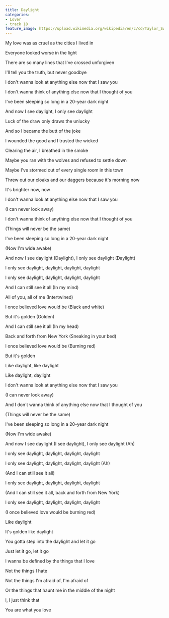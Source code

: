 ```yaml
---
title: Daylight
categories:
- Lover
- track 18
feature_image: https://upload.wikimedia.org/wikipedia/en/c/cd/Taylor_Swift_-_Lover.png
--- 
```

My love was as cruel as the cities I lived in

Everyone looked worse in the light

There are so many lines that I've crossed unforgiven

I'll tell you the truth, but never goodbye

I don't wanna look at anything else now that I saw you

I don't wanna think of anything else now that I thought of you

I've been sleeping so long in a 20-year dark night

And now I see daylight, I only see daylight

Luck of the draw only draws the unlucky

And so I became the butt of the joke

I wounded the good and I trusted the wicked

Clearing the air, I breathed in the smoke

Maybe you ran with the wolves and refused to settle down

Maybe I've stormed out of every single room in this town

Threw out our cloaks and our daggers because it's morning now

It's brighter now, now

I don't wanna look at anything else now that I saw you

(I can never look away)

I don't wanna think of anything else now that I thought of you

(Things will never be the same)

I've been sleeping so long in a 20-year dark night

(Now I'm wide awake)

And now I see daylight (Daylight), I only see daylight (Daylight)

I only see daylight, daylight, daylight, daylight

I only see daylight, daylight, daylight, daylight

And I can still see it all (In my mind)

All of you, all of me (Intertwined)

I once believed love would be (Black and white)

But it's golden (Golden)

And I can still see it all (In my head)

Back and forth from New York (Sneaking in your bed)

I once believed love would be (Burning red)

But it's golden

Like daylight, like daylight

Like daylight, daylight

I don't wanna look at anything else now that I saw you

(I can never look away)

And I don't wanna think of anything else now that I thought of you

(Things will never be the same)

I've been sleeping so long in a 20-year dark night

(Now I'm wide awake)

And now I see daylight (I see daylight), I only see daylight (Ah)

I only see daylight, daylight, daylight, daylight

I only see daylight, daylight, daylight, daylight (Ah)

(And I can still see it all)

I only see daylight, daylight, daylight, daylight

(And I can still see it all, back and forth from New York)

I only see daylight, daylight, daylight, daylight

(I once believed love would be burning red)

Like daylight

It's golden like daylight

You gotta step into the daylight and let it go

Just let it go, let it go

I wanna be defined by the things that I love

Not the things I hate

Not the things I'm afraid of, I'm afraid of

Or the things that haunt me in the middle of the night

I, I just think that

You are what you love